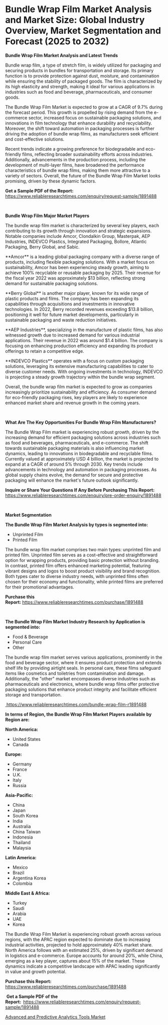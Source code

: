 <p><h1>Bundle Wrap Film Market Analysis and Market Size: Global Industry Overview, Market Segmentation and Forecast (2025 to 2032)</h1></p><p><strong>Bundle Wrap Film Market Analysis and Latest Trends</strong></p>
<p><p>Bundle wrap film, a type of stretch film, is widely utilized for packaging and securing products in bundles for transportation and storage. Its primary function is to provide protection against dust, moisture, and contamination while ensuring the stability of packaged goods. The film is characterized by its high elasticity and strength, making it ideal for various applications in industries such as food and beverage, pharmaceuticals, and consumer goods.</p><p>The Bundle Wrap Film Market is expected to grow at a CAGR of 9.7% during the forecast period. This growth is propelled by rising demand from the e-commerce sector, increased focus on sustainable packaging solutions, and innovations in film technology that enhance durability and recyclability. Moreover, the shift toward automation in packaging processes is further driving the adoption of bundle wrap films, as manufacturers seek efficient and cost-effective solutions. </p><p>Recent trends indicate a growing preference for biodegradable and eco-friendly films, reflecting broader sustainability efforts across industries. Additionally, advancements in the production process, including the development of multi-layer films, have broadened the performance characteristics of bundle wrap films, making them more attractive to a variety of sectors. Overall, the future of the Bundle Wrap Film Market looks promising, driven by these dynamic factors.</p></p>
<p><strong>Get a Sample PDF of the Report:&nbsp;</strong> <a href="https://www.reliableresearchtimes.com/enquiry/request-sample/1891488?utm_campaign=1940&utm_medium=2&utm_source=Github&utm_content=ia&utm_term=14012025&utm_id=bundle-wrap-film">https://www.reliableresearchtimes.com/enquiry/request-sample/1891488</a></p>
<p>&nbsp;</p>
<p><strong>Bundle Wrap Film Major Market Players</strong></p>
<p><p>The bundle wrap film market is characterized by several key players, each contributing to its growth through innovation and strategic expansions. Notable companies include Amcor, Clondalkin Group, Masterpak, AEP Industries, INDEVCO Plastics, Integrated Packaging, Bollore, Atlantic Packaging, Berry Global, and Sabic.</p><p>**Amcor** is a leading global packaging company with a diverse range of products, including flexible packaging solutions. With a market focus on sustainability, Amcor has been experiencing steady growth, aiming to achieve 100% recyclable or reusable packaging by 2025. Their revenue for the fiscal year 2022 was approximately $13 billion, reflecting strong demand for sustainable packaging solutions.</p><p>**Berry Global** is another major player, known for its wide range of plastic products and films. The company has been expanding its capabilities through acquisitions and investments in innovative technologies. In 2022, Berry recorded revenues exceeding $13.8 billion, positioning it well for future market developments, particularly in sustainable packaging and waste reduction initiatives.</p><p>**AEP Industries**, specializing in the manufacture of plastic films, has also witnessed growth due to increased demand for various industrial applications. Their revenue in 2022 was around $1.4 billion. The company is focusing on enhancing production efficiency and expanding its product offerings to retain a competitive edge.</p><p>**INDEVCO Plastics** operates with a focus on custom packaging solutions, leveraging its extensive manufacturing capabilities to cater to diverse customer needs. With ongoing investments in technology, INDEVCO is projecting a steady growth trajectory within the bundle wrap segment.</p><p>Overall, the bundle wrap film market is expected to grow as companies increasingly prioritize sustainability and efficiency. As consumer demand for eco-friendly packaging rises, key players are likely to experience enhanced market share and revenue growth in the coming years.</p></p>
<p>&nbsp;</p>
<p><strong>What Are The Key Opportunities For Bundle Wrap Film Manufacturers?</strong></p>
<p><p>The Bundle Wrap Film market is experiencing robust growth, driven by the increasing demand for efficient packaging solutions across industries such as food and beverages, pharmaceuticals, and e-commerce. The shift towards sustainable packaging materials is also influencing market dynamics, leading to innovations in biodegradable and recyclable films. Currently valued at approximately USD 4 billion, the market is projected to expand at a CAGR of around 5% through 2030. Key trends include advancements in technology and automation in packaging processes. As global supply chains evolve, the demand for secure and protective packaging will enhance the market's future outlook significantly.</p></p>
<p><strong>Inquire or Share Your Questions If Any Before Purchasing This Report:</strong> <a href="https://www.reliableresearchtimes.com/enquiry/pre-order-enquiry/1891488?utm_campaign=1940&utm_medium=2&utm_source=Github&utm_content=ia&utm_term=14012025&utm_id=bundle-wrap-film">https://www.reliableresearchtimes.com/enquiry/pre-order-enquiry/1891488</a></p>
<p>&nbsp;</p>
<p><strong>Market Segmentation</strong></p>
<p><strong>The Bundle Wrap Film Market Analysis by types is segmented into:</strong></p>
<p><ul><li>Unprinted Film</li><li>Printed Film</li></ul></p>
<p><p>The bundle wrap film market comprises two main types: unprinted film and printed film. Unprinted film serves as a cost-effective and straightforward option for wrapping products, providing basic protection without branding. In contrast, printed film offers enhanced marketing potential, featuring vibrant designs and logos to boost product visibility and brand recognition. Both types cater to diverse industry needs, with unprinted films often chosen for their economy and functionality, while printed films are preferred for their promotional advantages.</p></p>
<p><strong>Purchase this Report:&nbsp;</strong><a href="https://www.reliableresearchtimes.com/purchase/1891488?utm_campaign=1940&utm_medium=2&utm_source=Github&utm_content=ia&utm_term=14012025&utm_id=bundle-wrap-film">https://www.reliableresearchtimes.com/purchase/1891488</a></p>
<p>&nbsp;</p>
<p><strong>The Bundle Wrap Film Market Industry Research by Application is segmented into:</strong></p>
<p><ul><li>Food & Beverage</li><li>Personal Care</li><li>Other</li></ul></p>
<p><p>The bundle wrap film market serves various applications, prominently in the food and beverage sector, where it ensures product protection and extends shelf life by providing airtight seals. In personal care, these films safeguard items like cosmetics and toiletries from contamination and damage. Additionally, the "other" market encompasses diverse industries such as pharmaceuticals and electronics, where bundle wrap films offer protective packaging solutions that enhance product integrity and facilitate efficient storage and transportation.</p></p>
<p><a href="https://www.reliableresearchtimes.com/bundle-wrap-film-r1891488?utm_campaign=1940&utm_medium=2&utm_source=Github&utm_content=ia&utm_term=14012025&utm_id=bundle-wrap-film">&nbsp;https://www.reliableresearchtimes.com/bundle-wrap-film-r1891488</a></p>
<p><strong>In terms of Region, the Bundle Wrap Film Market Players available by Region are:</strong></p>
<p>
    <p> <strong> North America: </strong>
        <ul>
            <li>United States</li>
            <li>Canada</li>
        </ul>
        </p> 
    <p> <strong> Europe: </strong>
        <ul>
            <li>Germany</li>
            <li>France</li>
            <li>U.K.</li>
            <li>Italy</li>
            <li>Russia</li>
        </ul>
        </p> 
    <p> <strong> Asia-Pacific: </strong>
        <ul>
            <li>China</li>
            <li>Japan</li>
            <li>South Korea</li>
            <li>India</li>
            <li>Australia</li>
            <li>China Taiwan</li>
            <li>Indonesia</li>
            <li>Thailand</li>
            <li>Malaysia</li>
        </ul>
        </p> 
    <p> <strong> Latin America: </strong>
        <ul>
            <li>Mexico</li>
            <li>Brazil</li>
            <li>Argentina Korea</li>
            <li>Colombia</li>
        </ul>
        </p> 
    <p> <strong> Middle East & Africa: </strong>
        <ul>
            <li>Turkey</li>
            <li>Saudi</li>
            <li>Arabia</li>
            <li>UAE</li>
            <li>Korea</li>
        </ul>
    </p>
    </p>
<p><p>The Bundle Wrap Film Market is experiencing robust growth across various regions, with the APAC region expected to dominate due to increasing industrial activities, projected to hold approximately 40% market share. North America follows with an estimated 25%, driven by significant demand in logistics and e-commerce. Europe accounts for around 20%, while China, emerging as a key player, captures about 15% of the market. These dynamics indicate a competitive landscape with APAC leading significantly in value and growth potential.</p></p>
<p><strong>Purchase this Report: </strong><a href="https://www.reliableresearchtimes.com/purchase/1891488?utm_campaign=1940&utm_medium=2&utm_source=Github&utm_content=ia&utm_term=14012025&utm_id=bundle-wrap-film">https://www.reliableresearchtimes.com/purchase/1891488</a></p>
<p>&nbsp;<strong>Get a Sample PDF of the Report:&nbsp;&nbsp;</strong><a href="https://www.reliableresearchtimes.com/enquiry/request-sample/1891488?utm_campaign=1940&utm_medium=2&utm_source=Github&utm_content=ia&utm_term=14012025&utm_id=bundle-wrap-film">https://www.reliableresearchtimes.com/enquiry/request-sample/1891488</a></p>
<p><strong></strong></p>
<p><p><a href="https://github.com/marloy8/Market-Research-Report-List-6/blob/main/advanced-and-predictive-analytics-tools-market.md?utm_campaign=1940&utm_medium=2&utm_source=Github&utm_content=ia&utm_term=14012025&utm_id=bundle-wrap-film">Advanced and Predictive Analytics Tools Market</a></p></p>